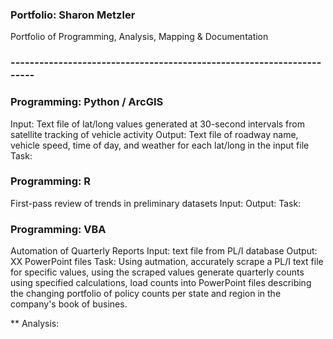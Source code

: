 ### Portfolio: Sharon Metzler
Portfolio of Programming, Analysis, Mapping &amp; Documentation
### ----------------------------------------------------------------------
### Programming: Python / ArcGIS 
Input: Text file of lat/long values generated at 30-second intervals from satellite tracking of vehicle activity
Output: Text file of roadway name, vehicle speed, time of day, and weather for each lat/long in the input file
Task: 



### Programming: R
First-pass review of trends in preliminary datasets
Input:
Output:
Task:


### Programming: VBA
Automation of Quarterly Reports
Input: text file from PL/I database
Output: XX PowerPoint files
Task: Using autmation, accurately scrape a PL/I text file for specific values,
using the scraped values generate quarterly counts using specified calculations,
load counts into PowerPoint files describing the changing portfolio of policy counts
per state and region in the company's book of busines.



** Analysis: 

